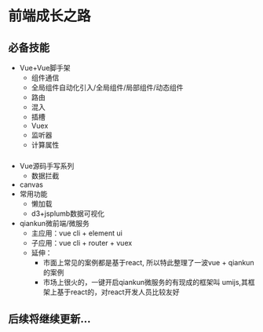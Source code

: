 前端成长之路
=================
必备技能
-----------------
* Vue+Vue脚手架
  - 组件通信
  - 全局组件自动化引入/全局组件/局部组件/动态组件
  - 路由
  - 混入
  - 插槽
  - Vuex
  - 监听器
  - 计算属性
###
* Vue源码手写系列
  - 数据拦截
* canvas
* 常用功能
  - 懒加载
  - d3+jsplumb数据可视化
* qiankun微前端/微服务
  - 主应用：vue cli + element ui
  - 子应用：vue cli + router + vuex
  - 延伸：
    - 市面上常见的案例都是基于react, 所以特此整理了一波vue + qiankun的案例
    - 市场上很火的，一键开启qiankun微服务的有现成的框架叫 umijs,其框架上基于react的，对react开发人员比较友好
###
后续将继续更新...
-----------------